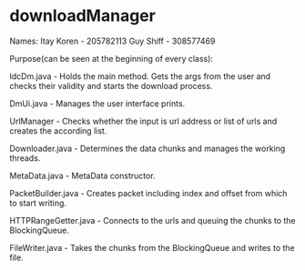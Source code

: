 # downloadManager
Names:
Itay Koren - 205782113
Guy Shiff - 308577469

Purpose(can be seen at the beginning of every class):

IdcDm.java - Holds the main method. Gets the args from the user and checks their validity and starts the download process.

DmUi.java - Manages the user interface prints.

UrlManager - Checks whether the input is url address or list of urls and creates the according list.

Downloader.java - Determines the data chunks and manages the working threads.

MetaData.java - MetaData constructor.

PacketBuilder.java - Creates packet including index and offset from which to start writing.

HTTPRangeGetter.java - Connects to the urls and queuing the chunks to the BlockingQueue.

FileWriter.java - Takes the chunks from the BlockingQueue and writes to the file.


